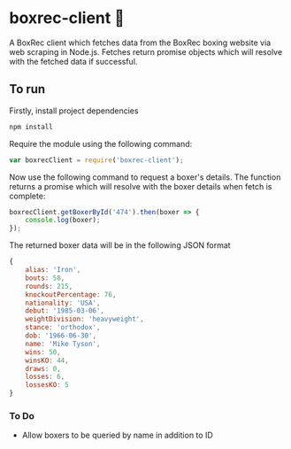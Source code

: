 # boxrec-client 🥊
A BoxRec client which fetches data from the BoxRec boxing website via web scraping in Node.js. Fetches return promise objects which will resolve with the fetched data if successful.

## To run

Firstly, install project dependencies

```javascript
npm install
```

Require the module using the following command:

```javascript
var boxrecClient = require('boxrec-client');
```

Now use the following command to request a boxer's details. The function returns a promise which will resolve with the boxer details when fetch is complete:

```javascript
boxrecClient.getBoxerById('474').then(boxer => {
    console.log(boxer);
});
```

The returned boxer data will be in the following JSON format

```javascript
{
    alias: 'Iron',
    bouts: 58,
    rounds: 215,
    knockoutPercentage: 76,
    nationality: 'USA',
    debut: '1985-03-06',
    weightDivision: 'heavyweight',
    stance: 'orthodox',
    dob: '1966-06-30',
    name: 'Mike Tyson',
    wins: 50,
    winsKO: 44,
    draws: 0,
    losses: 6,
    lossesKO: 5
}
```

### To Do

* Allow boxers to be queried by name in addition to ID

